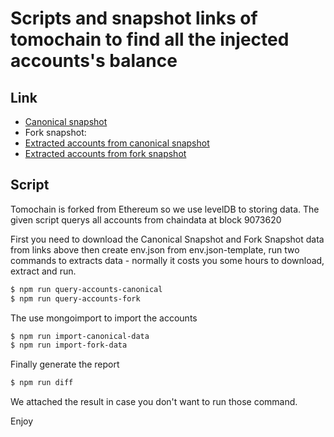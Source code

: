 # Scripts and snapshot links of tomochain to find all the injected accounts's balance
## Link
  - [Canonical snapshot](https://sgp1.digitaloceanspaces.com/chaindata/20190808-injected-accounts-canonical.zip?X-Amz-Algorithm=AWS4-HMAC-SHA256&X-Amz-Credential=5B6TL7TYFGTDO6YHZ7VZ%2F20190824%2Fsgp1%2Fs3%2Faws4_request&X-Amz-Date=20190824T024545Z&X-Amz-Expires=3600&X-Amz-SignedHeaders=host&X-Amz-Signature=fc646088b8b05b1cb5f23f53a3cc9fdf54c508c1928198211a6ba515e5657d22)
  - Fork snapshot:
  - [Extracted accounts from canonical snapshot](https://sgp1.digitaloceanspaces.com/chaindata/accounts-canonical-9073620.txt)
  - [Extracted accounts from fork snapshot](https://sgp1.digitaloceanspaces.com/chaindata/accounts-forkpath-9073620.txt)

## Script
Tomochain is forked from Ethereum so we use levelDB to storing data. The given script querys all accounts from chaindata at block 9073620

First you need to download the Canonical Snapshot and Fork Snapshot data from links above then create env.json from env.json-template, run two commands to extracts data - normally it costs you some hours to download, extract and run.
```sh
$ npm run query-accounts-canonical
$ npm run query-accounts-fork
```
The use mongoimport to import the accounts
```sh
$ npm run import-canonical-data
$ npm run import-fork-data
```
Finally generate the report
```sh
$ npm run diff
```

We attached the result in case you don't want to run those command.

Enjoy